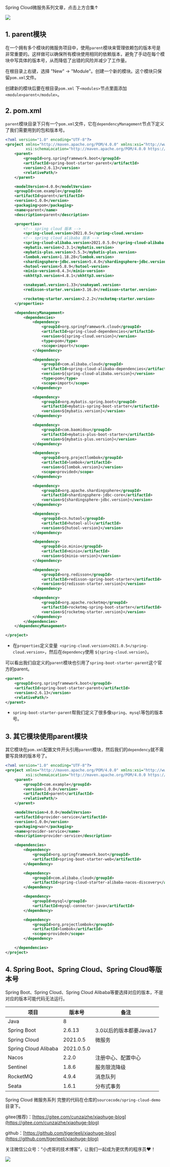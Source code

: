 Spring Cloud微服务系列文章，点击上方合集↑

![](/images/SpringCloud/03/cover.png)


## 1. parent模块

在一个拥有多个模块的微服务项目中，使用`parent`模块来管理依赖包的版本号是非常重要的。这样做可以确保所有模块使用相同的依赖版本，避免了手动在每个模块中写具体的版本号，从而降低了出错的风险并减少了工作量。

在根目录上右键，选择 "New" -> "Module"。创建一个新的模块。这个模块只保留`pom.xml`文件。

创建新的模块后要在根目录`pom.xml` 下`<modules>`节点里面添加`<module>parent</module>`。

## 2. pom.xml
`parent`模块目录下只有一个`pom.xml`文件，它在`dependencyManagement`节点下定义了我们需要用到的包和版本号。
```xml
<?xml version="1.0" encoding="UTF-8"?>
<project xmlns="http://maven.apache.org/POM/4.0.0" xmlns:xsi="http://www.w3.org/2001/XMLSchema-instance"
         xsi:schemaLocation="http://maven.apache.org/POM/4.0.0 https://maven.apache.org/xsd/maven-4.0.0.xsd">
    <parent>
        <groupId>org.springframework.boot</groupId>
        <artifactId>spring-boot-starter-parent</artifactId>
        <version>2.6.13</version>
        <relativePath/>
    </parent>

    <modelVersion>4.0.0</modelVersion>
    <groupId>com.example</groupId>
    <artifactId>parent</artifactId>
    <version>1.0.0</version>
    <packaging>pom</packaging>
    <name>parent</name>
    <description>parent</description>

    <properties>
        <!-- spring cloud 版本 -->
        <spring-cloud.version>2021.0.5</spring-cloud.version>
        <!-- spring cloud alibaba 版本 -->
        <spring-cloud-alibaba.version>2021.0.5.0</spring-cloud-alibaba.version>
        <mybatis.version>2.3.1</mybatis.version>
        <mybatis-plus.version>3.5.3</mybatis-plus.version>
        <lombok.version>1.18.28</lombok.version>
        <shardingsphere-jdbc.version>5.4.0</shardingsphere-jdbc.version>
        <hutool-version>5.8.9</hutool-version>
        <minio-version>8.4.3</minio-version>
        <okhttp3.version>4.8.1</okhttp3.version>

        <snakeyaml.version>1.33</snakeyaml.version>
        <redisson-starter.version>3.16.8</redisson-starter.version>

        <rocketmq-starter.version>2.2.2</rocketmq-starter.version>
    </properties>

    <dependencyManagement>
        <dependencies>
            <dependency>
                <groupId>org.springframework.cloud</groupId>
                <artifactId>spring-cloud-dependencies</artifactId>
                <version>${spring-cloud.version}</version>
                <type>pom</type>
                <scope>import</scope>
            </dependency>

            <dependency>
                <groupId>com.alibaba.cloud</groupId>
                <artifactId>spring-cloud-alibaba-dependencies</artifactId>
                <version>${spring-cloud-alibaba.version}</version>
                <type>pom</type>
                <scope>import</scope>
            </dependency>

            <dependency>
                <groupId>org.mybatis.spring.boot</groupId>
                <artifactId>mybatis-spring-boot-starter</artifactId>
                <version>${mybatis.version}</version>
            </dependency>

            <dependency>
                <groupId>com.baomidou</groupId>
                <artifactId>mybatis-plus-boot-starter</artifactId>
                <version>${mybatis-plus.version}</version>
            </dependency>

            <dependency>
                <groupId>org.projectlombok</groupId>
                <artifactId>lombok</artifactId>
                <version>${lombok.version}</version>
                <scope>provided</scope>
            </dependency>

            <dependency>
                <groupId>org.apache.shardingsphere</groupId>
                <artifactId>shardingsphere-jdbc-core</artifactId>
                <version>${shardingsphere-jdbc.version}</version>
            </dependency>

            <dependency>
                <groupId>cn.hutool</groupId>
                <artifactId>hutool-all</artifactId>
                <version>${hutool-version}</version>
            </dependency>

            <dependency>
                <groupId>io.minio</groupId>
                <artifactId>minio</artifactId>
                <version>${minio-version}</version>
            </dependency>

            <dependency>
                <groupId>org.redisson</groupId>
                <artifactId>redisson-spring-boot-starter</artifactId>
                <version>${redisson-starter.version}</version>
            </dependency>

            <dependency>
                <groupId>org.apache.rocketmq</groupId>
                <artifactId>rocketmq-spring-boot-starter</artifactId>
                <version>${rocketmq-starter.version}</version>
            </dependency>
        </dependencies>
    </dependencyManagement>

</project>
```
- 在`properties`定义变量` <spring-cloud.version>2021.0.5</spring-cloud.version>`，然后在`dependency`使用 `${spring-cloud.version}`。

 可以看出我们自定义的`parent`模块也引用了`spring-boot-starter-parent`这个官方的parent。

```xml
<parent>
    <groupId>org.springframework.boot</groupId>
    <artifactId>spring-boot-starter-parent</artifactId>
    <version>2.6.13</version>
    <relativePath/>
</parent>
```
- `spring-boot-starter-parent`帮我们定义了很多像`spring`、`mysql`等包的版本号。

## 3. 其它模块使用parent模块

其它模块在`pom.xml`配置文件开头引用`parent`模块，然后我们的`dependency`就不需要写具体的版本号了。

```xml
<?xml version="1.0" encoding="UTF-8"?>
<project xmlns="http://maven.apache.org/POM/4.0.0" xmlns:xsi="http://www.w3.org/2001/XMLSchema-instance"
         xsi:schemaLocation="http://maven.apache.org/POM/4.0.0 https://maven.apache.org/xsd/maven-4.0.0.xsd">
    <parent>
        <groupId>com.example</groupId>
        <version>1.0.0</version>
        <artifactId>parent</artifactId>
        <relativePath/>
    </parent>

    <modelVersion>4.0.0</modelVersion>
    <artifactId>provider-service</artifactId>
    <version>1.0.0</version>
    <packaging>war</packaging>
    <name>provider-service</name>
    <description>provider-service</description>

    <dependencies>
        <dependency>
            <groupId>org.springframework.boot</groupId>
            <artifactId>spring-boot-starter-web</artifactId>
        </dependency>

        <dependency>
            <groupId>com.alibaba.cloud</groupId>
            <artifactId>spring-cloud-starter-alibaba-nacos-discovery</artifactId>
        </dependency>

        <dependency>
            <groupId>mysql</groupId>
            <artifactId>mysql-connector-java</artifactId>
        </dependency>

        <dependency>
            <groupId>org.projectlombok</groupId>
            <artifactId>lombok</artifactId>
            <scope>provided</scope>
        </dependency>

    </dependencies>
</project>
```

## 4. Spring Boot、Spring Cloud、Spring Cloud等版本号

Spring Boot、Spring Cloud、Spring Cloud Alibaba等要选择对应的版本，不是对应的版本可能代码无法运行。


| 项目 | 版本号 | 备注 |
| --- | --- | --- |
| Java | 8 |  |
| Spring Boot | 2.6.13 | 3.0以后的版本都要Java17 |
| Spring Cloud | 2021.0.5 | 微服务 |
| Spring Cloud Alibaba  | 2021.0.5.0 | |
| Nacos   | 2.2.0 | 注册中心、配置中心 |
| Sentinel  | 1.8.6 | 服务限流降级 |
| RocketMQ | 4.9.4 | 消息队列 |
| Seata  | 1.6.1 | 分布式事务 |


Spring Cloud 微服务系列 完整的代码在仓库的`sourcecode/spring-cloud-demo`目录下。

gitee(推荐)：[https://gitee.com/cunzaizhe/xiaohuge-blog](https://gitee.com/cunzaizhe/xiaohuge-blog)

github：[https://github.com/tigerleeli/xiaohuge-blog](https://github.com/tigerleeli/xiaohuge-blog)

关注微信公众号：“小虎哥的技术博客”，让我们一起成为更优秀的程序员❤️！

![](/images/SpringCloud/01/01.png)
